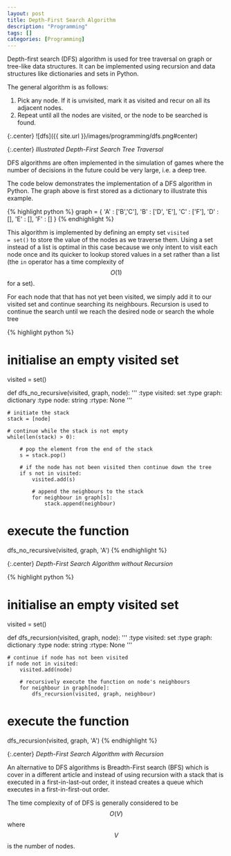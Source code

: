 ```yaml
---
layout: post
title: Depth-First Search Algorithm
description: "Programming"
tags: []
categories: [Programming]
---
```


Depth-first search (DFS) algorithm is used for tree traversal on graph or tree-like data structures. It can be implemented using recursion and data structures like dictionaries and sets in Python. 

<!-- more -->

The general algorithm is as follows:

1. Pick any node. If it is unvisited, mark it as visited and recur on all its adjacent nodes.
2. Repeat until all the nodes are visited, or the node to be searched is found.

{:.center}
![dfs]({{ site.url }}/images/programming/dfs.png#center)

{:.center}
*Illustrated Depth-First Search Tree Traversal*

DFS algorithms are often implemented in the simulation of games where the number of decisions in the future could be very large, i.e. a deep tree.

The code below demonstrates the implementation of a DFS algorithm in Python. The graph above is first stored as a dictionary to illustrate this example.

{% highlight python %}
graph = {
    'A' : ['B','C'],
    'B' : ['D', 'E'],
    'C' : ['F'],
    'D' : [],
    'E' : [],
    'F' : []
}
{% endhighlight %}

This algorithm is implemented by defining an empty set <code>visited = set()</code> to store the value of the nodes as we traverse them. Using a set instead of a list is optimal in this case because we only intent to visit each node once and its quicker to lookup stored values in a set rather than a list (the <code>in</code> operator has a time complexity of $$O(1)$$ for a set).

For each node that that has not yet been visited, we simply add it to our visited set and continue searching its neighbours. Recursion is used to continue the search until we reach the desired node or search the whole tree

{% highlight python %}
# initialise an empty visited set
visited = set()

def dfs_no_recursive(visited, graph, node):
    '''
    :type visited: set
    :type graph: dictionary
    :type node: string
    :rtype: None
    '''

    # initiate the stack
    stack = [node]

    # continue while the stack is not empty
    while(len(stack) > 0):

        # pop the element from the end of the stack
        s = stack.pop()

        # if the node has not been visited then continue down the tree
        if s not in visited:
            visited.add(s)

            # append the neighbours to the stack
            for neighbour in graph[s]:
                stack.append(neighbour)

# execute the function
dfs_no_recursive(visited, graph, 'A')
{% endhighlight %}

{:.center}
*Depth-First Search Algorithm without Recursion*

{% highlight python %}
# initialise an empty visited set
visited = set()

def dfs_recursion(visited, graph, node):
    '''
    :type visited: set
    :type graph: dictionary
    :type node: string
    :rtype: None
    '''
    
    # continue if node has not been visited
    if node not in visited:
        visited.add(node)

        # recursively execute the function on node's neighbours
        for neighbour in graph[node]:
            dfs_recursion(visited, graph, neighbour)

# execute the function
dfs_recursion(visited, graph, 'A')
{% endhighlight %}

{:.center}
*Depth-First Search Algorithm with Recursion*

An alternative to DFS algorithms is Breadth-First search (BFS) which is cover in a different article and instead of using recursion with a stack that is executed in a first-in-last-out order, it instead creates a queue which executes in a first-in-first-out order.

The time complexity of of DFS is generally considered to be $$O(V)$$ where $$V$$ is the number of nodes.